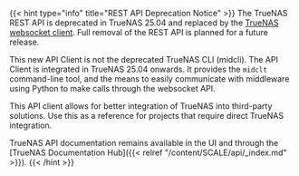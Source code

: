 &NewLine;

{{< hint type="info" title="REST API Deprecation Notice" >}}
The TrueNAS REST API is deprecated in TrueNAS 25.04 and replaced by the [TrueNAS websocket client](https://github.com/truenas/api_client).
Full removal of the REST API is planned for a future release.

This new API Client is not the deprecated TrueNAS CLI (midcli).
The API Client is integrated in TrueNAS 25.04 onwards.
It provides the `midclt` command-line tool, and the means to easily communicate with middleware using Python to make calls through the websocket API.

This API client allows for better integration of TrueNAS into third-party solutions.
Use this as a reference for projects that require direct TrueNAS integration.

TrueNAS API documentation remains available in the UI and through the [TrueNAS Documentation Hub]({{< relref "/content/SCALE/api/_index.md" >}}).
{{< /hint >}}
